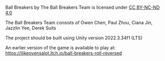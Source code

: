 Ball Breakers by The Ball Breakers Team is licensed under [CC BY-NC-ND 4.0](https://creativecommons.org/licenses/by-nc-nd/4.0/?ref=chooser-v1)

The Ball Breakers Team consists of Owen Chen, Paul Zhou, Ciana Jin, Jazzlin Yee, Derek Suits

The project should be built using Unity version 2022.3.34f1 (LTS)

An earlier version of the game is available to play at: https://ilikeovensalot.itch.io/ball-breakers-roll-reversed
